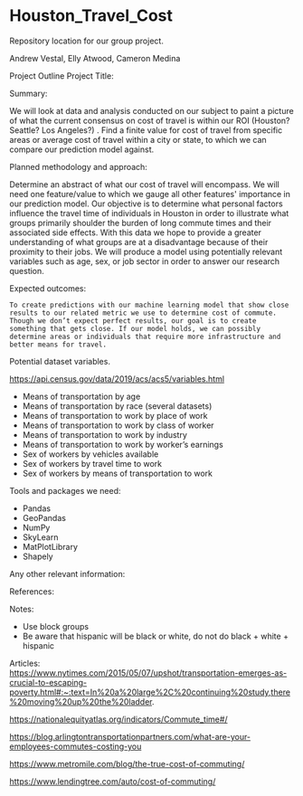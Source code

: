 # Houston_Travel_Cost
 Repository location for our group project. 

Andrew Vestal, Elly Atwood, Cameron Medina

Project Outline
Project Title:

Summary:

We will look at data and analysis conducted on our subject to paint a picture of what the current consensus on cost of travel is within our ROI (Houston? Seattle? Los Angeles?) . Find a finite value for cost of travel from specific areas or average cost of travel within a city or state, to which we can compare our prediction model against. 

Planned methodology and approach: 

Determine an abstract of what our cost of travel will encompass. We will need one feature/value to which we gauge all other features' importance in our prediction model. Our objective is to determine what personal factors influence the travel time of individuals in Houston  in order to illustrate what groups primarily shoulder the burden of long commute times and their associated side effects. With this data we hope to provide a greater understanding of what groups are at a disadvantage because of their proximity to their jobs. We will produce a model using potentially relevant variables such as age, sex, or job sector in order to answer our research question. 

Expected outcomes:

	To create predictions with our machine learning model that show close results to our related metric we use to determine cost of commute. Though we don’t expect perfect results, our goal is to create something that gets close. If our model holds, we can possibly determine areas or individuals that require more infrastructure and better means for travel.


Potential dataset variables.

https://api.census.gov/data/2019/acs/acs5/variables.html
- Means of transportation by age
- Means of transportation by race (several datasets)
- Means of transportation to work by place of work
- Means of transportation to work by class of worker
- Means of transportation to work by industry
- Means of transportation to work by worker’s earnings
- Sex of workers by vehicles available
- Sex of workers by travel time to work
- Sex of workers by means of transportation to work

Tools and packages we need:
- Pandas
- GeoPandas
- NumPy
- SkyLearn
- MatPlotLibrary
- Shapely


Any other relevant information:

References:





Notes:
- Use block groups
- Be aware that hispanic will be black or white, do not do black + white + hispanic

Articles:<br>
https://www.nytimes.com/2015/05/07/upshot/transportation-emerges-as-crucial-to-escaping-poverty.html#:~:text=In%20a%20large%2C%20continuing%20study,there%20moving%20up%20the%20ladder.

https://nationalequityatlas.org/indicators/Commute_time#/

https://blog.arlingtontransportationpartners.com/what-are-your-employees-commutes-costing-you

https://www.metromile.com/blog/the-true-cost-of-commuting/

https://www.lendingtree.com/auto/cost-of-commuting/
